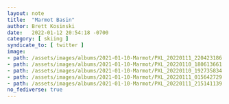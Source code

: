 ```yaml
---
layout: note
title:  "Marmot Basin"
author: Brett Kosinski
date:   2022-01-12 20:54:18 -0700
category: [ skiing ]
syndicate_to: [ twitter ]
image:
- path: /assets/images/albums/2021-01-10-Marmot/PXL_20220111_220423186.NIGHT.jpg
- path: /assets/images/albums/2021-01-10-Marmot/PXL_20220110_180613661.MP.jpg
- path: /assets/images/albums/2021-01-10-Marmot/PXL_20220110_192735834.PANO.jpg
- path: /assets/images/albums/2021-01-10-Marmot/PXL_20220111_015642729.MP.jpg
- path: /assets/images/albums/2021-01-10-Marmot/PXL_20220111_215141139.MP.jpg
no_fediverse: true
---
```

